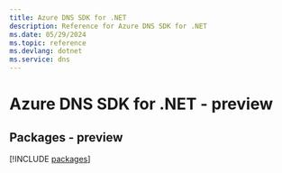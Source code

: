 ```yaml
---
title: Azure DNS SDK for .NET
description: Reference for Azure DNS SDK for .NET
ms.date: 05/29/2024
ms.topic: reference
ms.devlang: dotnet
ms.service: dns
---
```

# Azure DNS SDK for .NET - preview
## Packages - preview
[!INCLUDE [packages](dns-index.md)]